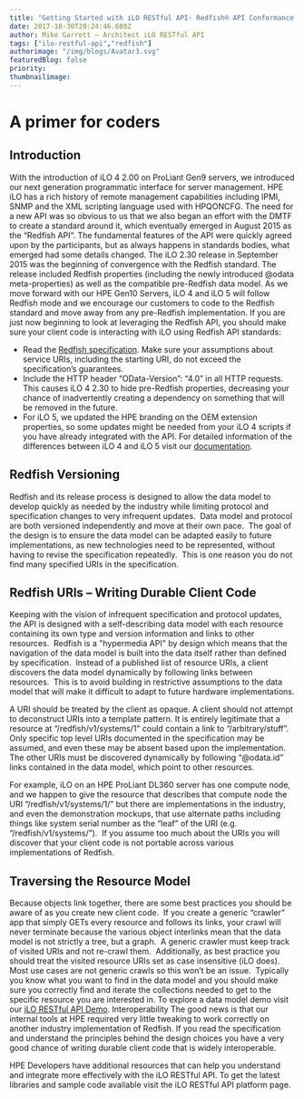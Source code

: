 ```yaml
---
title: "Getting Started with iLO RESTful API- Redfish® API Conformance "
date: 2017-10-30T20:24:46.680Z
author: Mike Garrett – Architect iLO RESTful API  
tags: ["ilo-restful-api","redfish"]
authorimage: "/img/blogs/Avatar3.svg"
featuredBlog: false
priority:
thumbnailimage:
---
```

# **A primer for coders**
## Introduction
With the introduction of iLO 4 2.00 on ProLiant Gen9 servers, we introduced our next generation programmatic interface for server management.  HPE iLO has a rich history of remote management capabilities including IPMI, SNMP and the XML scripting language used with HPQONCFG.  The need for a new API was so obvious to us that we also began an effort with the DMTF to create a standard around it, which eventually emerged in August 2015 as the “Redfish API”.  The fundamental features of the API were quickly agreed upon by the participants, but as always happens in standards bodies, what emerged had some details changed.  The iLO 2.30 release in September 2015 was the beginning of convergence with the Redfish standard.  The release included Redfish properties (including the newly introduced @odata meta-properties) as well as the compatible pre-Redfish data model.  As we move forward with our HPE Gen10 Servers, iLO 4 and iLO 5 will follow Redfish mode and we encourage our customers to code to the Redfish standard and move away from any pre-Redfish implementation. If you are just now beginning to look at leveraging the Redfish API, you should make sure your client code is interacting with iLO using Redfish API standards:
- Read the [Redfish specification](http://www.dmtf.org/standards/redfish).  Make sure your assumptions about service URIs, including the starting URI, do not exceed the specification’s guarantees.
- Include the HTTP header “OData-Version”: “4.0” in all HTTP requests.  This causes iLO 4 2.30 to hide pre-Redfish properties, decreasing your chance of inadvertently creating a dependency on something that will be removed in the future.
- For iLO 5, we updated the HPE branding on the OEM extension properties, so some updates might be needed from your iLO 4 scripts if you have already integrated with the API. For detailed information of the differences between iLO 4 and iLO 5 visit our [documentation](https://hewlettpackard.github.io/ilo-rest-api-docs/ilo5/#adapting-from-ilo-4).
## Redfish Versioning
Redfish and its release process is designed to allow the data model to develop quickly as needed by the industry while limiting protocol and specification changes to very infrequent updates.  Data model and protocol are both versioned independently and move at their own pace.  The goal of the design is to ensure the data model can be adapted easily to future implementations, as new technologies need to be represented, without having to revise the specification repeatedly.  This is one reason you do not find many specified URIs in the specification.
## Redfish URIs – Writing Durable Client Code

Keeping with the vision of infrequent specification and protocol updates, the API is designed with a self-describing data model with each resource containing its own type and version information and links to other resources.  Redfish is a "hypermedia API" by design which means that the navigation of the data model is built into the data itself rather than defined by specification.  Instead of a published list of resource URIs, a client discovers the data model dynamically by following links between resources.  This is to avoid building in restrictive assumptions to the data model that will make it difficult to adapt to future hardware implementations.

A URI should be treated by the client as opaque.  A client should not attempt to deconstruct URIs into a template pattern.  It is entirely legitimate that a resource at “/redfish/v1/systems/1” could contain a link to “/arbitrary/stuff”.  Only specific top level URIs documented in the specification may be assumed, and even these may be absent based upon the implementation.  The other URIs must be discovered dynamically by following “@odata.id” links contained in the data model, which point to other resources.

For example, iLO on an HPE ProLiant DL360 server has one compute node, and we happen to give the resource that describes that compute node the URI “/redfish/v1/systems/1/” but there are implementations in the industry, and even the demonstration mockups, that use alternate paths including things like system serial number as the “leaf” of the URI (e.g. “/redfish/v1/systems/”).  If you assume too much about the URIs you will discover that your client code is not portable across various implementations of Redfish.
## Traversing the Resource Model
Because objects link together, there are some best practices you should be aware of as you create new client code.  If you create a generic “crawler” app that simply GETs every resource and follows its links, your crawl will never terminate because the various object interlinks mean that the data model is not strictly a tree, but a graph.  A generic crawler must keep track of visited URIs and not re-crawl them.  Additionally, as best practice you should treat the visited resource URIs set as case insensitive (iLO does).  Most use cases are not generic crawls so this won’t be an issue.  Typically you know what you want to find in the data model and you should make sure you correctly find and iterate the collections needed to get to the specific resource you are interested in. To explore a data model demo visit our [iLO RESTful API Demo](https://ilorestfulapiexplorer.ext.hpe.com/).
Interoperability
The good news is that our internal tools at HPE required very little tweaking to work correctly on another industry implementation of Redfish.  If you read the specification and understand the principles behind the design choices you have a very good chance of writing durable client code that is widely interoperable.

HPE Developers have additional resources that can help you understand and integrate more effectively with the iLO RESTful API.  To get the latest libraries and sample code available visit the iLO RESTful API platform page.
